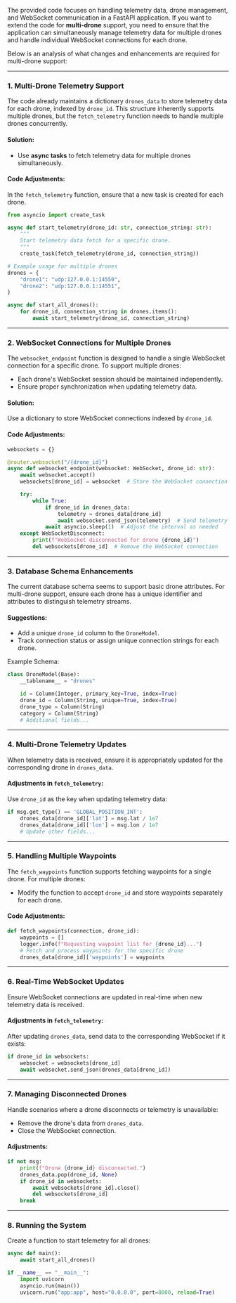 The provided code focuses on handling telemetry data, drone management, and WebSocket communication in a FastAPI application. If you want to extend the code for **multi-drone** support, you need to ensure that the application can simultaneously manage telemetry data for multiple drones and handle individual WebSocket connections for each drone.

Below is an analysis of what changes and enhancements are required for multi-drone support:

---

### **1. Multi-Drone Telemetry Support**
The code already maintains a dictionary `drones_data` to store telemetry data for each drone, indexed by `drone_id`. This structure inherently supports multiple drones, but the `fetch_telemetry` function needs to handle multiple drones concurrently.

#### Solution:
- Use **async tasks** to fetch telemetry data for multiple drones simultaneously.

#### Code Adjustments:
In the `fetch_telemetry` function, ensure that a new task is created for each drone.

```python
from asyncio import create_task

async def start_telemetry(drone_id: str, connection_string: str):
    """
    Start telemetry data fetch for a specific drone.
    """
    create_task(fetch_telemetry(drone_id, connection_string))

# Example usage for multiple drones
drones = {
    "drone1": "udp:127.0.0.1:14550",
    "drone2": "udp:127.0.0.1:14551",
}

async def start_all_drones():
    for drone_id, connection_string in drones.items():
        await start_telemetry(drone_id, connection_string)
```

---

### **2. WebSocket Connections for Multiple Drones**
The `websocket_endpoint` function is designed to handle a single WebSocket connection for a specific drone. To support multiple drones:
- Each drone's WebSocket session should be maintained independently.
- Ensure proper synchronization when updating telemetry data.

#### Solution:
Use a dictionary to store WebSocket connections indexed by `drone_id`.

#### Code Adjustments:
```python
websockets = {}

@router.websocket("/{drone_id}")
async def websocket_endpoint(websocket: WebSocket, drone_id: str):
    await websocket.accept()
    websockets[drone_id] = websocket  # Store the WebSocket connection for the drone

    try:
        while True:
            if drone_id in drones_data:
                telemetry = drones_data[drone_id]
                await websocket.send_json(telemetry)  # Send telemetry data
            await asyncio.sleep(1)  # Adjust the interval as needed
    except WebSocketDisconnect:
        print(f"WebSocket disconnected for drone {drone_id}")
        del websockets[drone_id]  # Remove the WebSocket connection
```

---

### **3. Database Schema Enhancements**
The current database schema seems to support basic drone attributes. For multi-drone support, ensure each drone has a unique identifier and attributes to distinguish telemetry streams.

#### Suggestions:
- Add a unique `drone_id` column to the `DroneModel`.
- Track connection status or assign unique connection strings for each drone.

Example Schema:
```python
class DroneModel(Base):
    __tablename__ = "drones"

    id = Column(Integer, primary_key=True, index=True)
    drone_id = Column(String, unique=True, index=True)
    drone_type = Column(String)
    category = Column(String)
    # Additional fields...
```

---

### **4. Multi-Drone Telemetry Updates**
When telemetry data is received, ensure it is appropriately updated for the corresponding drone in `drones_data`.

#### Adjustments in `fetch_telemetry`:
Use `drone_id` as the key when updating telemetry data:
```python
if msg.get_type() == 'GLOBAL_POSITION_INT':
    drones_data[drone_id]['lat'] = msg.lat / 1e7
    drones_data[drone_id]['lon'] = msg.lon / 1e7
    # Update other fields...
```

---

### **5. Handling Multiple Waypoints**
The `fetch_waypoints` function supports fetching waypoints for a single drone. For multiple drones:
- Modify the function to accept `drone_id` and store waypoints separately for each drone.

#### Code Adjustments:
```python
def fetch_waypoints(connection, drone_id):
    waypoints = []
    logger.info(f"Requesting waypoint list for {drone_id}...")
    # Fetch and process waypoints for the specific drone
    drones_data[drone_id]['waypoints'] = waypoints
```

---

### **6. Real-Time WebSocket Updates**
Ensure WebSocket connections are updated in real-time when new telemetry data is received.

#### Adjustments in `fetch_telemetry`:
After updating `drones_data`, send data to the corresponding WebSocket if it exists:
```python
if drone_id in websockets:
    websocket = websockets[drone_id]
    await websocket.send_json(drones_data[drone_id])
```

---

### **7. Managing Disconnected Drones**
Handle scenarios where a drone disconnects or telemetry is unavailable:
- Remove the drone's data from `drones_data`.
- Close the WebSocket connection.

#### Adjustments:
```python
if not msg:
    print(f"Drone {drone_id} disconnected.")
    drones_data.pop(drone_id, None)
    if drone_id in websockets:
        await websockets[drone_id].close()
        del websockets[drone_id]
    break
```

---

### **8. Running the System**
Create a function to start telemetry for all drones:
```python
async def main():
    await start_all_drones()

if __name__ == "__main__":
    import uvicorn
    asyncio.run(main())
    uvicorn.run("app:app", host="0.0.0.0", port=8000, reload=True)

